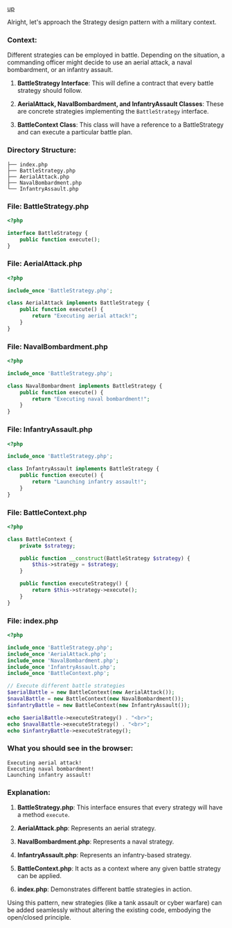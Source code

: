 [up](../README.md)

Alright, let's approach the Strategy design pattern with a military context.

### Context:
Different strategies can be employed in battle. Depending on the situation, a commanding officer might decide to use an aerial attack, a naval bombardment, or an infantry assault.

1. **BattleStrategy Interface**:
   This will define a contract that every battle strategy should follow.

2. **AerialAttack, NavalBombardment, and InfantryAssault Classes**:
   These are concrete strategies implementing the `BattleStrategy` interface.

3. **BattleContext Class**:
   This class will have a reference to a BattleStrategy and can execute a particular battle plan.

### Directory Structure:

```
├── index.php
├── BattleStrategy.php
├── AerialAttack.php
├── NavalBombardment.php
└── InfantryAssault.php
```

### File: BattleStrategy.php
```php
<?php

interface BattleStrategy {
    public function execute();
}
```

### File: AerialAttack.php
```php
<?php

include_once 'BattleStrategy.php';

class AerialAttack implements BattleStrategy {
    public function execute() {
        return "Executing aerial attack!";
    }
}
```

### File: NavalBombardment.php
```php
<?php

include_once 'BattleStrategy.php';

class NavalBombardment implements BattleStrategy {
    public function execute() {
        return "Executing naval bombardment!";
    }
}
```

### File: InfantryAssault.php
```php
<?php

include_once 'BattleStrategy.php';

class InfantryAssault implements BattleStrategy {
    public function execute() {
        return "Launching infantry assault!";
    }
}
```

### File: BattleContext.php
```php
<?php

class BattleContext {
    private $strategy;

    public function __construct(BattleStrategy $strategy) {
        $this->strategy = $strategy;
    }

    public function executeStrategy() {
        return $this->strategy->execute();
    }
}
```

### File: index.php
```php
<?php

include_once 'BattleStrategy.php';
include_once 'AerialAttack.php';
include_once 'NavalBombardment.php';
include_once 'InfantryAssault.php';
include_once 'BattleContext.php';

// Execute different battle strategies
$aerialBattle = new BattleContext(new AerialAttack());
$navalBattle = new BattleContext(new NavalBombardment());
$infantryBattle = new BattleContext(new InfantryAssault());

echo $aerialBattle->executeStrategy() . "<br>";
echo $navalBattle->executeStrategy() . "<br>";
echo $infantryBattle->executeStrategy();
```

### What you should see in the browser:

```
Executing aerial attack!
Executing naval bombardment!
Launching infantry assault!
```

### Explanation:

1. **BattleStrategy.php**: This interface ensures that every strategy will have a method `execute`.

2. **AerialAttack.php**: Represents an aerial strategy.

3. **NavalBombardment.php**: Represents a naval strategy.

4. **InfantryAssault.php**: Represents an infantry-based strategy.

5. **BattleContext.php**: It acts as a context where any given battle strategy can be applied.

6. **index.php**: Demonstrates different battle strategies in action.

Using this pattern, new strategies (like a tank assault or cyber warfare) can be added seamlessly without altering the existing code, embodying the open/closed principle.
